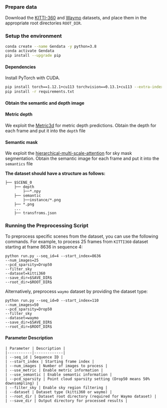 ### Prepare data
Download the [KITTI-360](https://www.cvlibs.net/datasets/kitti-360/) and [Waymo](https://waymo.com/open/) datasets, and place them in the appropriate root directories `ROOT_DIR`.

### Setup the environment
```bash
conda create --name Gendata -y python=3.8
conda activate Gendata
pip install --upgrade pip
```
#### Dependencies
Install PyTorch with CUDA.
```bash
pip install torch==1.12.1+cu113 torchvision==0.13.1+cu113 --extra-index-url https://download.pytorch.org/whl/cu113
pip install -r requirements.txt
```

#### Obtain the semantic and depth image
#### Metric depth
 We exploit the [Metric3d](https://github.com/YvanYin/Metric3D/tree/main) for metric depth predictions. 
Obtain the depth for each frame and put it into the `depth` file
#### Semantic mask
 We exploit the [hierarchical-multi-scale-attention](https://github.com/segcv/hierarchical-multi-scale-attention) for sky mask segmentation. 
 Obtain the semantic image for each frame and put it into the `semantics` file

**The dataset should have a structure as follows:**
```
├── $SCENE_0
    ├── depth
        ├──*.npy
    ├── semantic
        ├──instance/*.png
    ├── *.png
    ...
    ├── transfroms.json
```

### Running the Preprocessing Script
To preprocess specific scenes from the dataset, you can use the following commands. For example, to process 25 frames from `KITTI360` dataset starting at frame 8636 in sequence 4:

```shell
python run.py --seq_id=4 --start_index=8636 
--num_images=25 
--pcd_sparsity=Drop50 
--filter_sky 
--dataset=kitti360 
--save_dir=$SAVE_DIR$
--root_dir=$ROOT_DIR$
```

Alternatively, preprocess `waymo` dataset by providing the dataset type:
```shell
python run.py --seq_id=0 --start_index=110 
--num_images=50 
--pcd_sparsity=Drop50 
--filter_sky 
--dataset=waymo 
--save_dir=$SAVE_DIR$
--root_dir=$ROOT_DIR$
```

#### Parameter Description
```
| Parameter | Description |
|-----------|-------------|
| --seq_id | Sequence ID |
| --start_index | Starting frame index |
| --num_images | Number of images to process |
| --use_metric | Enable metric information |
| --use_semantic | Enable semantic information |
| --pcd_sparsity | Point cloud sparsity setting (Drop50 means 50% downsampling) |
| --filter_sky | Enable sky region filtering |
| --dataset | Dataset type (kitti360 or waymo) |
| --root_dir | Dataset root directory (required for Waymo dataset) |
| --save_dir | Output directory for processed results |
```